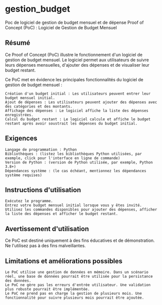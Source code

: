 # gestion_budget
Poc de logiciel de gestion de budget mensuel et de dépense
Proof of Concept (PoC) : Logiciel de Gestion de Budget Mensuel

## Résumé

Ce Proof of Concept (PoC) illustre le fonctionnement d'un logiciel de gestion de budget mensuel. Le logiciel permet aux utilisateurs de suivre leurs dépenses mensuelles, d'ajouter des dépenses et de visualiser leur budget restant.

Ce PoC met en évidence les principales fonctionnalités du logiciel de gestion de budget mensuel :

    Création d'un budget initial : Les utilisateurs peuvent entrer leur budget mensuel initial.
    Ajout de dépenses : Les utilisateurs peuvent ajouter des dépenses avec des catégories et des montants.
    Affichage des dépenses : Le logiciel affiche la liste des dépenses enregistrées.
    Calcul du budget restant : Le logiciel calcule et affiche le budget restant après avoir soustrait les dépenses du budget initial.

## Exigences

    Langage de programmation : Python
    Bibliothèques : (listez les bibliothèques Python utilisées, par exemple, click pour l'interface en ligne de commande)
    Version de Python : (version de Python utilisée, par exemple, Python 3.8+)
    Dépendances système : (le cas échéant, mentionnez les dépendances système requises)

## Instructions d'utilisation

    Exécutez le programme.
    Entrez votre budget mensuel initial lorsque vous y êtes invité.
    Utilisez les commandes disponibles pour ajouter des dépenses, afficher la liste des dépenses et afficher le budget restant.

## Avertissement d'utilisation

Ce PoC est destiné uniquement à des fins éducatives et de démonstration. Ne l'utilisez pas à des fins malveillantes.

## Limitations et améliorations possibles

    Le PoC utilise une gestion de données en mémoire. Dans un scénario réel, une base de données pourrait être utilisée pour la persistance des données.
    Le PoC ne gère pas les erreurs d'entrée utilisateur. Une validation plus robuste pourrait être implémentée.
    Le PoC ne prend pas en charge la gestion de plusieurs mois. Une fonctionnalité pour suivre plusieurs mois pourrait être ajoutée.

